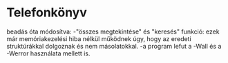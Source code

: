 # Telefonkönyv
beadás óta módosítva:
-"összes megtekintése" és "keresés" funkció:
ezek már memóriakezelési hiba nélkül működnek úgy, hogy az eredeti struktúrákkal dolgoznak és nem másolatokkal.
-a program lefut a -Wall és a -Werror használata mellett is.

